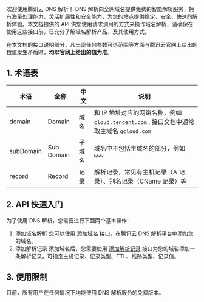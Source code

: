 欢迎使用腾讯云 DNS 解析！
DNS 解析向全网域名提供免费的智能解析服务，拥有海量处理能力、灵活扩展性和安全能力，为您的站点提供稳定、安全、快速的解析体验。本文档提供的 API 供您使用请求调用的方式来操作域名解析，请确保在使用这些接口前，已充分了解域名解析产品、及其使用方式。

在本文档的接口说明部分，凡出现任何参数可选范围等方面与腾讯云官网上给出的数值发生矛盾时，**均以官网上给出的值为准**。

## 1. 术语表

| 术语 | 全称 | 中文 | 说明 |
|---------|---------|---------|---------|
| domain | Domain | 域名 | 和 IP 地址对应的网络名称，例如 `cloud.tencent.com` , 接口文档中通常取主域名 `qcloud.com` |
| subDomain | Sub Domain | 子域名 | 域名中不包括主域名的部分，例如 `www`  |
| record | Record | 记录 | 解析记录，常见有主机记录（A 记录）、别名记录（CName 记录）等  |


## 2. API 快速入门
为了使用 DNS 解析，您需要进行下面两个基本操作：

1. 添加域名解析
您可以使用 [添加域名](https://cloud.tencent.com/document/product/302/8504) 接口，在腾讯云 DNS 解析平台中添加您的域名。
2. 添加解析记录
添加域名后，您需要使用 [添加解析记录](https://cloud.tencent.com/document/product/302/8516) 接口为您的域名添加一条解析记录，可指定主机记录、记录类型、TTL、线路类型、记录值。

## 3. 使用限制
目前，所有用户在任何情况下均能使用 DNS 解析服务的免费版本。
